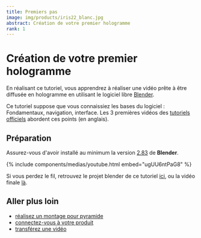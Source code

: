 ```yaml
---
title: Premiers pas
image: img/products/iris22_blanc.jpg
abstract: Création de votre premier hologramme
rank: 1
---
```


# Création de votre premier hologramme

En réalisant ce tutoriel, vous apprendrez à réaliser une vidéo prête à être diffusée en hologramme en utilisant le logiciel libre [Blender](https://www.blender.org).

Ce tutoriel suppose que vous connaissiez les bases du logiciel : Fondamentaux, navigation, interface. Les 3 premières vidéos des [tutoriels officiels](https://www.youtube.com/playlist?list=PLa1F2ddGya_-UvuAqHAksYnB0qL9yWDO6) abordent ces points (en anglais).



## Préparation

Assurez-vous d'avoir installé au minimum la version [2.83](https://www.blender.org/download/releases/2-83/) de **Blender**.


{% include components/medias/youtube.html embed="ugUU6ntPaG8" %}


Si vous perdez le fil, retrouvez le projet blender de ce tutoriel [ici](/static/files/monkey.blend), ou la vidéo finale [là](/static/files/monkey.mp4).

## Aller plus loin

- [réalisez un montage pour pyramide](blender-prism)
- [connectez-vous à votre produit](connect-router)
- [transférez une vidéo](media-transfer)